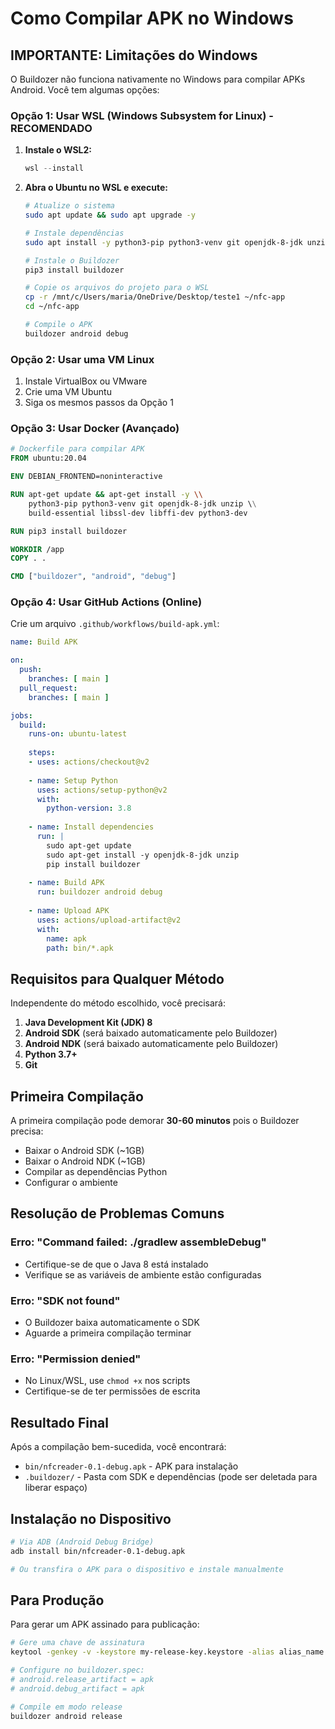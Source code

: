# Como Compilar APK no Windows

## IMPORTANTE: Limitações do Windows

O Buildozer não funciona nativamente no Windows para compilar APKs Android. 
Você tem algumas opções:

### Opção 1: Usar WSL (Windows Subsystem for Linux) - RECOMENDADO

1. **Instale o WSL2:**
   ```powershell
   wsl --install
   ```

2. **Abra o Ubuntu no WSL e execute:**
   ```bash
   # Atualize o sistema
   sudo apt update && sudo apt upgrade -y
   
   # Instale dependências
   sudo apt install -y python3-pip python3-venv git openjdk-8-jdk unzip
   
   # Instale o Buildozer
   pip3 install buildozer
   
   # Copie os arquivos do projeto para o WSL
   cp -r /mnt/c/Users/maria/OneDrive/Desktop/teste1 ~/nfc-app
   cd ~/nfc-app
   
   # Compile o APK
   buildozer android debug
   ```

### Opção 2: Usar uma VM Linux

1. Instale VirtualBox ou VMware
2. Crie uma VM Ubuntu
3. Siga os mesmos passos da Opção 1

### Opção 3: Usar Docker (Avançado)

```dockerfile
# Dockerfile para compilar APK
FROM ubuntu:20.04

ENV DEBIAN_FRONTEND=noninteractive

RUN apt-get update && apt-get install -y \\
    python3-pip python3-venv git openjdk-8-jdk unzip \\
    build-essential libssl-dev libffi-dev python3-dev

RUN pip3 install buildozer

WORKDIR /app
COPY . .

CMD ["buildozer", "android", "debug"]
```

### Opção 4: Usar GitHub Actions (Online)

Crie um arquivo `.github/workflows/build-apk.yml`:

```yaml
name: Build APK

on:
  push:
    branches: [ main ]
  pull_request:
    branches: [ main ]

jobs:
  build:
    runs-on: ubuntu-latest
    
    steps:
    - uses: actions/checkout@v2
    
    - name: Setup Python
      uses: actions/setup-python@v2
      with:
        python-version: 3.8
    
    - name: Install dependencies
      run: |
        sudo apt-get update
        sudo apt-get install -y openjdk-8-jdk unzip
        pip install buildozer
    
    - name: Build APK
      run: buildozer android debug
    
    - name: Upload APK
      uses: actions/upload-artifact@v2
      with:
        name: apk
        path: bin/*.apk
```

## Requisitos para Qualquer Método

Independente do método escolhido, você precisará:

1. **Java Development Kit (JDK) 8**
2. **Android SDK** (será baixado automaticamente pelo Buildozer)
3. **Android NDK** (será baixado automaticamente pelo Buildozer)
4. **Python 3.7+**
5. **Git**

## Primeira Compilação

A primeira compilação pode demorar **30-60 minutos** pois o Buildozer precisa:
- Baixar o Android SDK (~1GB)
- Baixar o Android NDK (~1GB)
- Compilar as dependências Python
- Configurar o ambiente

## Resolução de Problemas Comuns

### Erro: "Command failed: ./gradlew assembleDebug"
- Certifique-se de que o Java 8 está instalado
- Verifique se as variáveis de ambiente estão configuradas

### Erro: "SDK not found"
- O Buildozer baixa automaticamente o SDK
- Aguarde a primeira compilação terminar

### Erro: "Permission denied"
- No Linux/WSL, use `chmod +x` nos scripts
- Certifique-se de ter permissões de escrita

## Resultado Final

Após a compilação bem-sucedida, você encontrará:
- `bin/nfcreader-0.1-debug.apk` - APK para instalação
- `.buildozer/` - Pasta com SDK e dependências (pode ser deletada para liberar espaço)

## Instalação no Dispositivo

```bash
# Via ADB (Android Debug Bridge)
adb install bin/nfcreader-0.1-debug.apk

# Ou transfira o APK para o dispositivo e instale manualmente
```

## Para Produção

Para gerar um APK assinado para publicação:

```bash
# Gere uma chave de assinatura
keytool -genkey -v -keystore my-release-key.keystore -alias alias_name -keyalg RSA -keysize 2048 -validity 10000

# Configure no buildozer.spec:
# android.release_artifact = apk
# android.debug_artifact = apk

# Compile em modo release
buildozer android release
```
